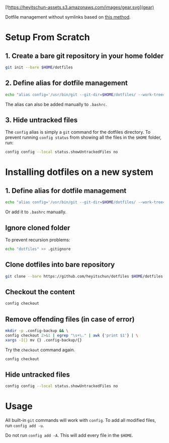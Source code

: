 [!https://heyitschun-assets.s3.amazonaws.com/images/gear.svg](gear)

Dotfile management without symlinks based on [this method](https://www.atlassian.com/git/tutorials/dotfiles).

# Setup From Scratch

## 1. Create a bare git repository in your home folder

```bash
git init --bare $HOME/dotfiles
```

## 2. Define alias for dotfile management

```bash
echo "alias config='/usr/bin/git --git-dir=$HOME/dotfiles/ --work-tree=$HOME'" >> $HOME/.bashrc
```

The alias can also be added manually to `.bashrc`.

## 3. Hide untracked files

The `config` alias is simply a `git` command for the dotfiles directory. To prevent running `config status` from showing all the files in the `$HOME` folder, run:

```bash
config config --local status.showUntrackedFiles no
```

# Installing dotfiles on a new system

## 1. Define alias for dotfile management

```bash
echo "alias config='/usr/bin/git --git-dir=$HOME/dotfiles/ --work-tree=$HOME'" >> $HOME/.bashrc
```

Or add it to `.bashrc` manually.

## Ignore cloned folder

To prevent recursion problems:

```bash
echo "dotfiles" >> .gitignore
```

## Clone dotfiles into bare repository

```bash
git clone --bare https://github.com/heyitschun/dotfiles $HOME/dotfiles
```

## Checkout the content

```bash
config checkout
```

## Remove offending files (in case of error)

```bash
mkdir -p .config-backup && \
config checkout 2>&1 | egrep "\s+\." | awk {'print $1'} | \
xargs -I{} mv {} .config-backup/{}
```

Try the `checkout` command again.

```bash
config checkout
```

## Hide untracked files

```bash
config config --local status.showUntrackedFiles no
```

# Usage

All built-in `git` commands will work with `config`. To add all modified files, run `config add -u`.

Do not run `config add -A`. This will add every file in the `$HOME`.
